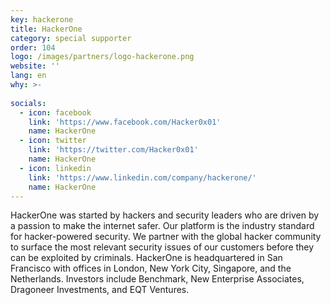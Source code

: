 ```yaml
---
key: hackerone
title: HackerOne
category: special supporter
order: 104
logo: /images/partners/logo-hackerone.png
website: ''
lang: en
why: >-
   
socials:
  - icon: facebook
    link: 'https://www.facebook.com/Hacker0x01'
    name: HackerOne
  - icon: twitter
    link: 'https://twitter.com/Hacker0x01'
    name: HackerOne
  - icon: linkedin
    link: 'https://www.linkedin.com/company/hackerone/'
    name: HackerOne
---
```

HackerOne was started by hackers and security leaders who are driven by a passion to make the internet safer. Our platform is the industry standard for hacker-powered security. We partner with the global hacker community to surface the most relevant security issues of our customers before they can be exploited by criminals. HackerOne is headquartered in San Francisco with offices in London, New York City, Singapore, and the Netherlands. Investors include Benchmark, New Enterprise Associates, Dragoneer Investments, and EQT Ventures.
